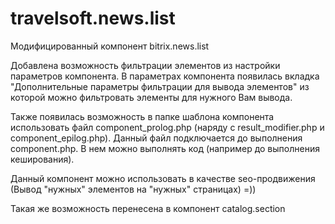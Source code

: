 # travelsoft.news.list

Модифицированный компонент bitrix.news.list

Добавлена возможность фильтрации элементов из настройки параметров компонента.
В параметрах компонента появилась вкладка "Дополнительные параметры фильтрации для вывода элементов" из которой можно фильтровать элементы для нужного Вам вывода.

Также появилась возможность в папке шаблона компонента использовать файл component_prolog.php (наряду с result_modifier.php и component_epilog.php). Данный файл подключается до выполнения component.php. В нем можно выполнять код (например до выполнения кеширования).

Данный компонент можно использовать в качестве seo-продвижения (Вывод "нужных" элементов на "нужных" страницах) =))

Такая же возможность перенесена в компонент catalog.section

